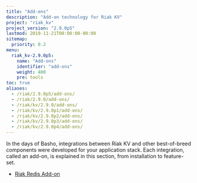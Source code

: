 ```yaml
---
title: "Add-ons"
description: "Add-on technology for Riak KV"
project: "riak_kv"
project_version: "2.9.0p5"
lastmod: 2019-11-21T00:00:00-00:00
sitemap:
  priority: 0.2
menu:
  riak_kv-2.9.0p5:
    name: "Add-ons"
    identifier: "add-ons"
    weight: 400
    pre: tools
toc: true
aliases:
  - /riak/2.9.0p5/add-ons/
  - /riak/2.9.0/add-ons/
  - /riak/kv/2.9.0/add-ons/
  - /riak/kv/2.9.0p1/add-ons/
  - /riak/kv/2.9.0p2/add-ons/
  - /riak/kv/2.9.0p3/add-ons/
  - /riak/kv/2.9.0p4/add-ons/
---
```


In the days of Basho, integrations between Riak KV and other best-of-breed components were developed for your application stack. Each integration, called an add-on, is explained in this section, from installation to feature-set.

* [Riak Redis Add-on]({{<baseurl>}}riak/kv/2.9.0p5/add-ons/redis/)

